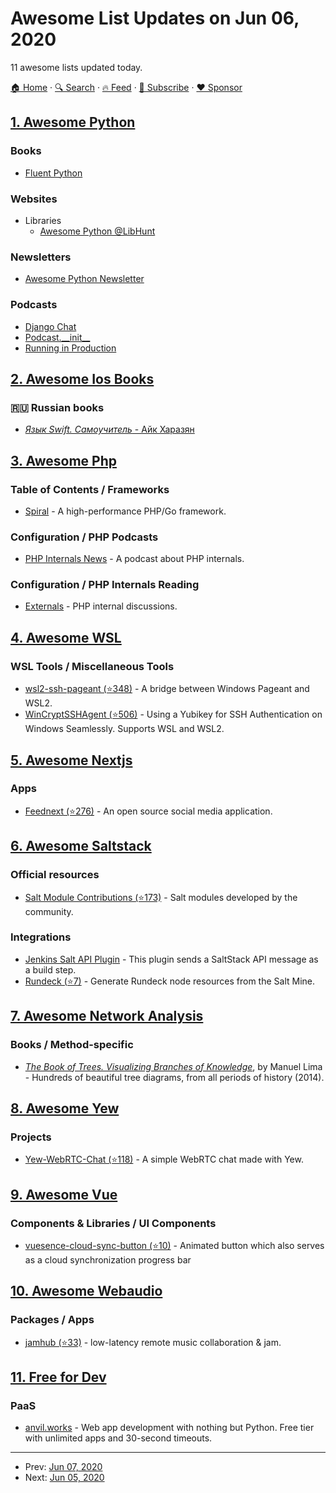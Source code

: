 # Awesome List Updates on Jun 06, 2020

11 awesome lists updated today.

[🏠 Home](/README.md) · [🔍 Search](https://www.trackawesomelist.com/search/) · [🔥 Feed](https://www.trackawesomelist.com/rss.xml) · [📮 Subscribe](https://trackawesomelist.us17.list-manage.com/subscribe?u=d2f0117aa829c83a63ec63c2f&id=36a103854c) · [❤️  Sponsor](https://github.com/sponsors/theowenyoung)



## [1. Awesome Python](/content/vinta/awesome-python/README.md)

### Books

*   [Fluent Python](https://www.oreilly.com/library/view/fluent-python/9781491946237/)

### Websites

*   Libraries
    *   [Awesome Python @LibHunt](https://python.libhunt.com/)

### Newsletters

*   [Awesome Python Newsletter](http://python.libhunt.com/newsletter)

### Podcasts

*   [Django Chat](https://djangochat.com/)
*   [Podcast.\_\_init\_\_](https://podcastinit.com/)
*   [Running in Production](https://runninginproduction.com/)

## [2. Awesome Ios Books](/content/bystritskiy/awesome-ios-books/README.md)

### 🇷🇺 Russian books

*   [*Язык Swift. Самоучитель* - Айк Харазян](https://www.ozon.ru/context/detail/id/33701486/)

## [3. Awesome Php](/content/ziadoz/awesome-php/README.md)

### Table of Contents / Frameworks

*   [Spiral](https://spiral.dev/) - A high-performance PHP/Go framework.

### Configuration / PHP Podcasts

*   [PHP Internals News](https://phpinternals.news) - A podcast about PHP internals.

### Configuration / PHP Internals Reading

*   [Externals](https://externals.io/) - PHP internal discussions.

## [4. Awesome WSL](/content/sirredbeard/Awesome-WSL/README.md)

### WSL Tools / Miscellaneous Tools

*   [wsl2-ssh-pageant (⭐348)](https://github.com/BlackReloaded/wsl2-ssh-pageant) - A bridge between Windows Pageant and WSL2.
*   [WinCryptSSHAgent (⭐506)](https://github.com/buptczq/WinCryptSSHAgent) - Using a Yubikey for SSH Authentication on Windows Seamlessly.  Supports WSL and WSL2.

## [5. Awesome Nextjs](/content/unicodeveloper/awesome-nextjs/README.md)

### Apps

*   [Feednext (⭐276)](https://github.com/feednext/feednext) - An open source social media application.

## [6. Awesome Saltstack](/content/hbokh/awesome-saltstack/README.md)

### Official resources

*   [Salt Module Contributions (⭐173)](https://github.com/saltstack/salt-contrib) - Salt modules developed by the community.

### Integrations

*   [Jenkins Salt API Plugin](https://plugins.jenkins.io/saltstack/) - This plugin sends a SaltStack API message as a build step.
*   [Rundeck (⭐7)](https://github.com/amendlik/salt-gen-resource) - Generate Rundeck node resources from the Salt Mine.

## [7. Awesome Network Analysis](/content/briatte/awesome-network-analysis/README.md)

### Books / Method-specific

*   *[The Book of Trees. Visualizing Branches of Knowledge](https://papress.com/products/the-book-of-trees-visualizing-branches-of-knowledge)*, by Manuel Lima - Hundreds of beautiful tree diagrams, from all periods of history (2014).

## [8. Awesome Yew](/content/jetli/awesome-yew/README.md)

### Projects

*   [Yew-WebRTC-Chat (⭐118)](https://github.com/codec-abc/Yew-WebRTC-Chat) - A simple WebRTC chat made with Yew.

## [9. Awesome Vue](/content/vuejs/awesome-vue/README.md)

### Components & Libraries / UI Components

*   [vuesence-cloud-sync-button (⭐10)](https://github.com/altrusl/vuesence-cloud-sync-button) - Animated button which also serves as a cloud synchronization progress bar

## [10. Awesome Webaudio](/content/notthetup/awesome-webaudio/README.md)

### Packages / Apps

*   [jamhub (⭐33)](https://github.com/fletcherist/jamhub) - low-latency remote music collaboration & jam.

## [11. Free for Dev](/content/ripienaar/free-for-dev/README.md)

### PaaS

*   [anvil.works](https://anvil.works) - Web app development with nothing but Python. Free tier with unlimited apps and 30-second timeouts.

---

- Prev: [Jun 07, 2020](/content/2020/06/07/README.md)
- Next: [Jun 05, 2020](/content/2020/06/05/README.md)